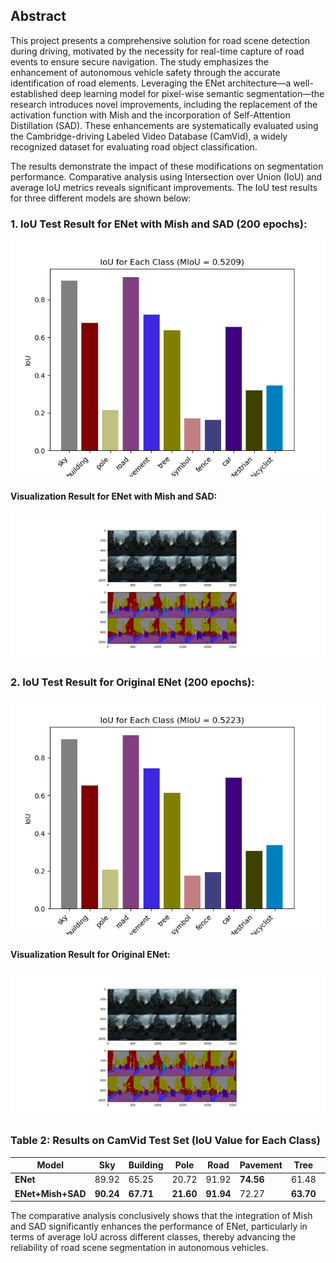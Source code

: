 ## Abstract

This project presents a comprehensive solution for road scene detection during driving, motivated by the necessity for real-time capture of road events to ensure secure navigation. The study emphasizes the enhancement of autonomous vehicle safety through the accurate identification of road elements. Leveraging the ENet architecture—a well-established deep learning model for pixel-wise semantic segmentation—the research introduces novel improvements, including the replacement of the activation function with Mish and the incorporation of Self-Attention Distillation (SAD). These enhancements are systematically evaluated using the Cambridge-driving Labeled Video Database (CamVid), a widely recognized dataset for evaluating road object classification.

The results demonstrate the impact of these modifications on segmentation performance. Comparative analysis using Intersection over Union (IoU) and average IoU metrics reveals significant improvements. The IoU test results for three different models are shown below:

### 1. IoU Test Result for ENet with Mish and SAD (200 epochs):
![IoU Test Result with Mish and SAD](pic/test/iou_test_mish_and_sad_200.png)

#### Visualization Result for ENet with Mish and SAD:
![Visualization Result for ENet with Mish and SAD](pic/prediction_mish_and_sad_200.png)

### 2. IoU Test Result for Original ENet (200 epochs):
![IoU Test Result for Original ENet](pic/test/iou_test_original_200.png)

#### Visualization Result for Original ENet:
![Visualization Result for Original ENet](pic/prediction_original_200.png)

### Table 2: Results on CamVid Test Set (IoU Value for Each Class)

| Model              | Sky   | Building | Pole  | Road  | Pavement | Tree  | Symbol | Fence | Car   | Pedestrian | Bicyclist |
|--------------------|-------|----------|-------|-------|----------|-------|--------|-------|-------|------------|-----------|
| **ENet**           | 89.92 | 65.25    | 20.72 | 91.92 | **74.56**    | 61.48 | 17.50  | **19.42** | **69.43** | 30.60      | 33.69     |
| **ENet+Mish+SAD**  | **90.24** | **67.71**    | **21.60** | **91.94** | 72.27    | **63.70** | 17.09  | 16.33 | 65.68 | **31.95**      | **34.45**     |

The comparative analysis conclusively shows that the integration of Mish and SAD significantly enhances the performance of ENet, particularly in terms of average IoU across different classes, thereby advancing the reliability of road scene segmentation in autonomous vehicles.
